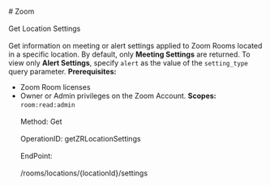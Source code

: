 <br>#     Zoom</br>
<br>Get Location Settings </br>
<br>Get information on meeting or alert settings applied to Zoom Rooms located in a specific location. By default, only **Meeting Settings** are returned. To view only **Alert Settings**, specify `alert` as the value of the `setting_type` query parameter.
**Prerequisites:**
* Zoom Room licenses
* Owner or Admin privileges on the Zoom Account.
**Scopes:** `room:read:admin` </br>
<br>Method: Get</br>
<br>OperationID: getZRLocationSettings</br>
<br>EndPoint:</br>
<br>/rooms/locations/{locationId}/settings</br>
